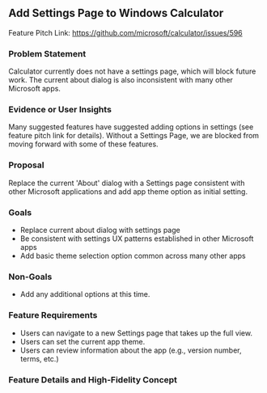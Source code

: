 ## Add Settings Page to Windows Calculator

Feature Pitch Link: https://github.com/microsoft/calculator/issues/596

### Problem Statement
Calculator currently does not have a settings page, which will block future work. The current about dialog is also inconsistent with many other Microsoft apps.

### Evidence or User Insights
Many suggested features have suggested adding options in settings (see feature pitch link for details). Without a Settings Page, we are blocked from moving forward with some of these features.

### Proposal
Replace the current 'About' dialog with a Settings page consistent with other Microsoft applications and add app theme option as initial setting.

### Goals
* Replace current about dialog with settings page
* Be consistent with settings UX patterns established in other Microsoft apps
* Add basic theme selection option common across many other apps

### Non-Goals
* Add any additional options at this time.

### Feature Requirements
* Users can navigate to a new Settings page that takes up the full view.
* Users can set the current app theme.
* Users can review information about the app (e.g., version number, terms, etc.)

### Feature Details and High-Fidelity Concept
